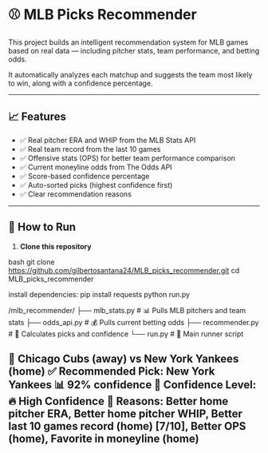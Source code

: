 # ⚾ MLB Picks Recommender

This project builds an intelligent recommendation system for MLB games based on real data — including pitcher stats, team performance, and betting odds.

It automatically analyzes each matchup and suggests the team most likely to win, along with a confidence percentage.

---

## 📈 Features

- ✅ Real pitcher ERA and WHIP from the MLB Stats API
- ✅ Real team record from the last 10 games
- ✅ Offensive stats (OPS) for better team performance comparison
- ✅ Current moneyline odds from The Odds API
- ✅ Score-based confidence percentage
- ✅ Auto-sorted picks (highest confidence first)
- ✅ Clear recommendation reasons

---

## 🚀 How to Run

1. **Clone this repository**

bash
git clone https://github.com/gilbertosantana24/MLB_picks_recommender.git
cd MLB_picks_recommender

install dependencies:
pip install requests
python run.py

/mlb_recommender/
├── mlb_stats.py       # 📊 Pulls MLB pitchers and team stats
├── odds_api.py        # 💰 Pulls current betting odds
├── recommender.py     # 🧠 Calculates picks and confidence
└── run.py             # 🚀 Main runner script

🧢 Chicago Cubs (away) vs New York Yankees (home)
✅ Recommended Pick: New York Yankees
📊 92% confidence
🔰 Confidence Level: 🔥 High Confidence
🧠 Reasons: Better home pitcher ERA, Better home pitcher WHIP, Better last 10 games record (home) [7/10], Better OPS (home), Favorite in moneyline (home)
--------------------------------------------------

